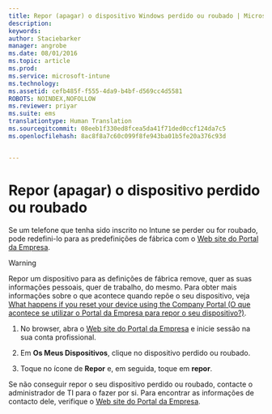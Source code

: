 ```yaml
---
title: Repor (apagar) o dispositivo Windows perdido ou roubado | Microsoft Intune
description: 
keywords: 
author: Staciebarker
manager: angrobe
ms.date: 08/01/2016
ms.topic: article
ms.prod: 
ms.service: microsoft-intune
ms.technology: 
ms.assetid: cefb485f-f555-4da9-b4bf-d569cc4d5581
ROBOTS: NOINDEX,NOFOLLOW
ms.reviewer: priyar
ms.suite: ems
translationtype: Human Translation
ms.sourcegitcommit: 08eeb1f330ed8fcea5da41f71ded0ccf124da7c5
ms.openlocfilehash: 8ac8f8a7c60c099f8fe943ba01b5fe20a376c93d


---
```



# Repor (apagar) o dispositivo perdido ou roubado

Se um telefone que tenha sido inscrito no Intune se perder ou for roubado, pode redefini-lo para as predefinições de fábrica com o [Web site do Portal da Empresa](http://portal.manage.microsoft.com).


> [!WARNING]
> Repor um dispositivo para as definições de fábrica remove, quer as suas informações pessoais, quer de trabalho, do mesmo. Para obter mais informações sobre o que acontece quando repõe o seu dispositivo, veja [What happens if you reset your device using the Company Portal (O que acontece se utilizar o Portal da Empresa para repor o seu dispositivo?)](what-happens-if-you-reset-your-device-using-the-company-portal-windows.md).


1.  No browser, abra o [Web site do Portal da Empresa](http://portal.manage.microsoft.com) e inicie sessão na sua conta profissional.

2.  Em **Os Meus Dispositivos**, clique no dispositivo perdido ou roubado.

3.  Toque no ícone de **Repor** e, em seguida, toque em **repor**.

Se não conseguir repor o seu dispositivo perdido ou roubado, contacte o administrador de TI para o fazer por si. Para encontrar as informações de contacto dele, verifique o [Web site do Portal da Empresa](http://portal.manage.microsoft.com).





<!--HONumber=Aug16_HO5-->


